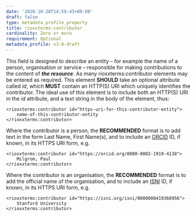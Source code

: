```yaml
---
date: '2020-10-28T14:58:43+00:00'
draft: false
type: metadata_profile_property
title: rioxxterms:contributor
cardinality: Zero or more
requirement: Optional
metadata_profile: v3-0-draft
---
```

This field is designed to describe an entity – for example the name of a person, organisation or service – responsible for making contributions to the content of ***the resource***. As many rioxxterms:contributor elements may be entered as required. This element **SHOULD** take an optional attribute called *id*, which **MUST** contain an HTTP(S) URI which uniquely identifies the contributor. The ideal use of this element is to include both an HTTP(S) URI in the *id* attribute, and a text string in the body of the element, thus:

    <rioxxterms:contributor id="https-uri-for-this-contributor-entity">
        name-of-this-contributor-entity
    </rioxxterms:contributor>

Where the contributor is a person, the **RECOMMENDED** format is to add text in the form Last Name, First Name(s), and to include an [ORCID](http://orcid.org) ID, if known, in its HTTPS URI form, e.g.

    <rioxxterms:contributor id="https://orcid.org/0000-0002-1919-4138">
        Milgrom, Paul
    </rioxxterms:contributor>

Where the contributor is an organisation, the **RECOMMENDED** format is to add the official name of the organisation, and to include an [ISNI](http://isni.org) ID, if known, in its HTTPS URI form, e.g.

    <rioxxterms:contributor id="https://isni.org/isni/0000000419368956">
        Stanford University
    </rioxxterms:contributor>
